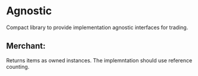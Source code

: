 # Agnostic

Compact library to provide implementation agnostic interfaces for trading.

## Merchant:

Returns items as owned instances. The implemntation should use reference counting.
